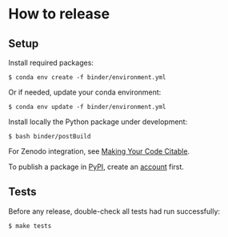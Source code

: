 # How to release

## Setup

Install required packages:
```
$ conda env create -f binder/environment.yml
```

Or if needed, update your conda environment:
```
$ conda env update -f binder/environment.yml
```

Install locally the Python package under development:
```
$ bash binder/postBuild
```

For Zenodo integration, see [Making Your Code Citable](https://guides.github.com/activities/citable-code/).

To publish a package in [PyPI](https://pypi.org/), create an [account](https://pypi.org/account/register/) first.


## Tests

Before any release, double-check all tests had run successfully:
```
$ make tests
```

